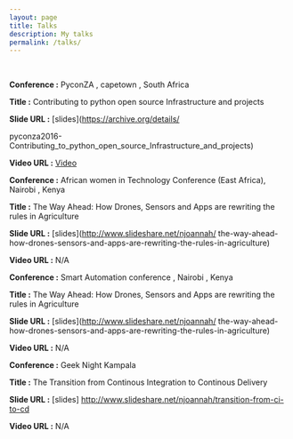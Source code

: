 ```yaml
---
layout: page
title: Talks
description: My talks
permalink: /talks/
---
```

<br>

<!-- <img src="{{ site.baseurl }}/index.jpg" title="Profile Picture" > -->

**Conference :**  PyconZA , capetown , South Africa 

**Title :** Contributing to python open source Infrastructure and projects

**Slide URL :** [slides](https://archive.org/details/

pyconza2016-Contributing_to_python_open_source_Infrastructure_and_projects)

**Video URL :** [Video](https://2016.za.pycon.org/talks/65/ )



**Conference :** African women in Technology Conference (East Africa), Nairobi , Kenya

**Title :** The Way Ahead: How Drones, Sensors and Apps are rewriting the rules in Agriculture

**Slide URL :** [slides](http://www.slideshare.net/njoannah/
the-way-ahead-how-drones-sensors-and-apps-are-rewriting-the-rules-in-agriculture)

**Video URL :** N/A



**Conference :** Smart Automation conference , Nairobi , Kenya

**Title :** The Way Ahead: How Drones, Sensors and Apps are rewriting the rules in Agriculture

**Slide URL :** [slides](http://www.slideshare.net/njoannah/
the-way-ahead-how-drones-sensors-and-apps-are-rewriting-the-rules-in-agriculture)

**Video URL :** N/A



**Conference :** Geek Night Kampala

**Title :** The Transition from Continous Integration to Continous Delivery

**Slide URL :** [slides] http://www.slideshare.net/njoannah/transition-from-ci-to-cd

**Video URL :** N/A